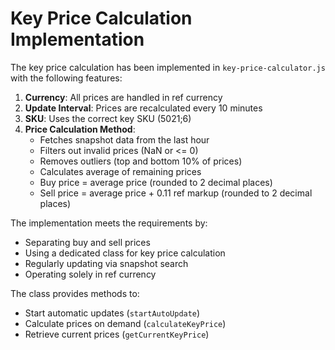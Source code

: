 # Key Price Calculation Implementation

The key price calculation has been implemented in `key-price-calculator.js` with the following features:

1. **Currency**: All prices are handled in ref currency
2. **Update Interval**: Prices are recalculated every 10 minutes
3. **SKU**: Uses the correct key SKU (5021;6)
4. **Price Calculation Method**:
   - Fetches snapshot data from the last hour
   - Filters out invalid prices (NaN or <= 0)
   - Removes outliers (top and bottom 10% of prices)
   - Calculates average of remaining prices
   - Buy price = average price (rounded to 2 decimal places)
   - Sell price = average price + 0.11 ref markup (rounded to 2 decimal places)

The implementation meets the requirements by:
- Separating buy and sell prices
- Using a dedicated class for key price calculation
- Regularly updating via snapshot search
- Operating solely in ref currency

The class provides methods to:
- Start automatic updates (`startAutoUpdate`)
- Calculate prices on demand (`calculateKeyPrice`)
- Retrieve current prices (`getCurrentKeyPrice`)